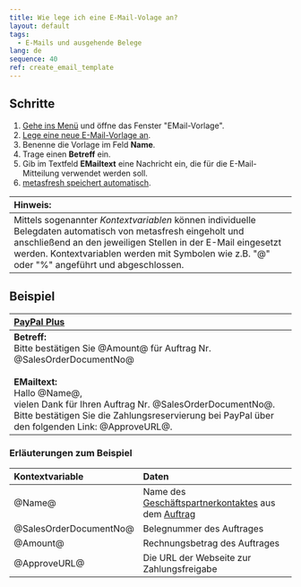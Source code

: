 ```yaml
---
title: Wie lege ich eine E-Mail-Volage an?
layout: default
tags:
  - E-Mails und ausgehende Belege
lang: de
sequence: 40
ref: create_email_template
---
```


## Schritte
1. [Gehe ins Menü](Menu) und öffne das Fenster "EMail-Vorlage".
1. [Lege eine neue E-Mail-Vorlage an](Neuer_Datensatz_Fenster_Webui).
1. Benenne die Vorlage im Feld **Name**.
1. Trage einen **Betreff** ein.
1. Gib im Textfeld **EMailtext** eine Nachricht ein, die für die E-Mail-Mitteilung verwendet werden soll.
1. [metasfresh speichert automatisch](Speicheranzeige).

| **Hinweis:** |
| :--- |
| Mittels sogenannter *Kontextvariablen* können individuelle Belegdaten automatisch von metasfresh eingeholt und anschließend an den jeweiligen Stellen in der E-Mail eingesetzt werden. Kontextvariablen werden mit Symbolen wie z.B. "@" oder "%" angeführt und abgeschlossen. |

## Beispiel

| [PayPal Plus](PayPal_Zahlungsweise_Auftrag) |
| :--- |
| **Betreff:**<br> Bitte bestätigen Sie @Amount@ für Auftrag Nr. @SalesOrderDocumentNo@<br><br> **EMailtext:**<br> Hallo @Name@,<br> vielen Dank für Ihren Auftrag Nr. @SalesOrderDocumentNo@.<br> Bitte bestätigen Sie die Zahlungsreservierung bei PayPal über den folgenden Link: @ApproveURL@. |

### Erläuterungen zum Beispiel

| Kontextvariable | Daten |
| :--- | :--- |
| @Name@ | Name des [Geschäftspartnerkontaktes](GPartner_Nutzer_hinzufuegen) aus dem [Auftrag](Auftrag_erfassen) |
| @SalesOrderDocumentNo@ | Belegnummer des Auftrages |
| @Amount@ | Rechnungsbetrag des Auftrages |
| @ApproveURL@ | Die URL der Webseite zur Zahlungsfreigabe |
